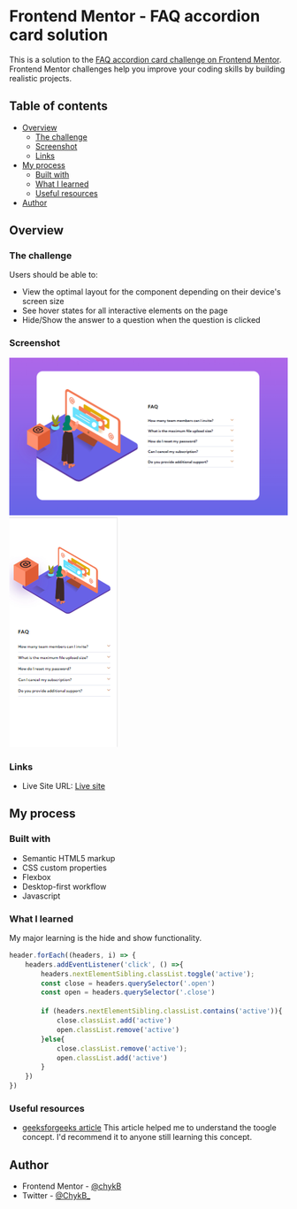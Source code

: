 # Frontend Mentor - FAQ accordion card solution

This is a solution to the [FAQ accordion card challenge on Frontend Mentor](https://www.frontendmentor.io/challenges/faq-accordion-card-XlyjD0Oam). Frontend Mentor challenges help you improve your coding skills by building realistic projects. 

## Table of contents

- [Overview](#overview)
  - [The challenge](#the-challenge)
  - [Screenshot](#screenshot)
  - [Links](#links)
- [My process](#my-process)
  - [Built with](#built-with)
  - [What I learned](#what-i-learned)
  - [Useful resources](#useful-resources)
- [Author](#author)
 

## Overview

### The challenge

Users should be able to:

- View the optimal layout for the component depending on their device's screen size
- See hover states for all interactive elements on the page
- Hide/Show the answer to a question when the question is clicked

### Screenshot

![](./images/faq.PNG)
![](./images/faq%20mobile.PNG)

### Links
- Live Site URL: [Live site](https://6487ac75d791b62f1f784257--fascinating-figolla-aa29cb.netlify.app/)

## My process

### Built with

- Semantic HTML5 markup
- CSS custom properties
- Flexbox
- Desktop-first workflow
- Javascript



### What I learned
My major learning is the hide and show functionality.
```javascript
header.forEach((headers, i) => {
    headers.addEventListener('click', () =>{
        headers.nextElementSibling.classList.toggle('active');
        const close = headers.querySelector('.open')
        const open = headers.querySelector('.close')

        if (headers.nextElementSibling.classList.contains('active')){
            close.classList.add('active')
            open.classList.remove('active')
        }else{
            close.classList.remove('active');
            open.classList.add('active')
        }
    })
})
```



### Useful resources
- [geeksforgeeks article](https://www.geeksforgeeks.org/how-to-create-a-faq-page-using-javascript/)
This article helped me to understand the toogle concept.  I'd recommend it to anyone still learning this concept.



## Author
- Frontend Mentor - [@chykB](https://www.frontendmentor.io/profile/chykB)
- Twitter - [@ChykB_](https://twitter.com/ChykB_?t=uvQ-FJKVC89P0w_65PAl4A&s=09)




